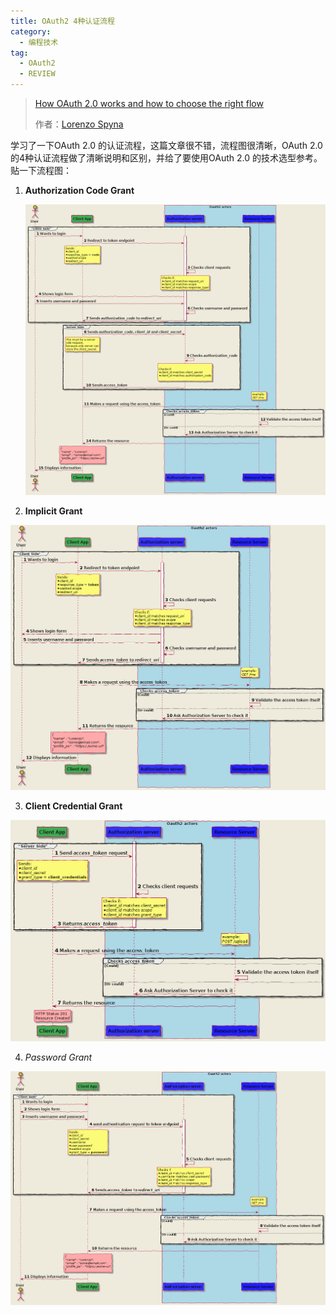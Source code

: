 ```yaml
---
title: OAuth2 4种认证流程
category:
  - 编程技术
tag:
  - OAuth2
  - REVIEW
--- 
```


> [How OAuth 2.0 works and how to choose the right flow](https://itnext.io/an-oauth-2-0-introduction-for-beginners-6e386b19f7a9) 
>
> 作者：[Lorenzo Spyna](https://itnext.io/@spyna?source=post_header_lockup)

学习了一下OAuth 2.0 的认证流程，这篇文章很不错，流程图很清晰，OAuth 2.0的4种认证流程做了清晰说明和区别，并给了要使用OAuth 2.0 的技术选型参考。贴一下流程图：

1. **Authorization Code Grant**

   ![Authorization Code Grant](./images/Authorization%20Code%20Grant.png)

2. **Implicit Grant**

![Implicit Grant](./images/Implicit%20Grant.png)

3. **Client Credential Grant**

![Client Credential Grant](./images/Client%20Credential%20Grant.png)

4. *Password Grant*

![Password Grant](./images/Password%20Grant.png)
